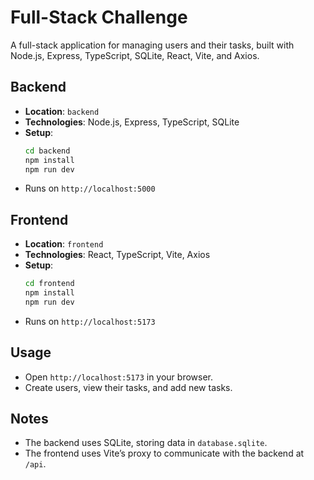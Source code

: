 # Full-Stack Challenge

A full-stack application for managing users and their tasks, built with Node.js, Express, TypeScript, SQLite, React, Vite, and Axios.

## Backend
- **Location**: `backend`
- **Technologies**: Node.js, Express, TypeScript, SQLite
- **Setup**:
  ```bash
  cd backend
  npm install
  npm run dev
  ```
- Runs on `http://localhost:5000`

## Frontend
- **Location**: `frontend`
- **Technologies**: React, TypeScript, Vite, Axios
- **Setup**:
  ```bash
  cd frontend
  npm install
  npm run dev
  ```
- Runs on `http://localhost:5173`

## Usage
- Open `http://localhost:5173` in your browser.
- Create users, view their tasks, and add new tasks.

## Notes
- The backend uses SQLite, storing data in `database.sqlite`.
- The frontend uses Vite’s proxy to communicate with the backend at `/api`.